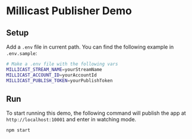 # Millicast Publisher Demo

## Setup
Add a `.env` file in current path. You can find the following example in `.env.sample`:
```sh
# Make a .env file with the following vars
MILLICAST_STREAM_NAME=yourStreamName
MILLICAST_ACCOUNT_ID=yourAccountId
MILLICAST_PUBLISH_TOKEN=yourPublishToken
```
## Run
To start running this demo, the following command will publish the app at `http://localhost:10001` and enter in watching mode.
```sh
npm start
```
